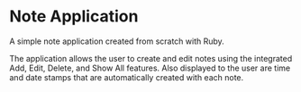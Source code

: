 # Note Application
A simple note application created from scratch with Ruby.

The application allows the user to create and edit notes using the integrated
Add, Edit, Delete, and Show All features. Also displayed to the user are time and date stamps that are automatically created with each note.
